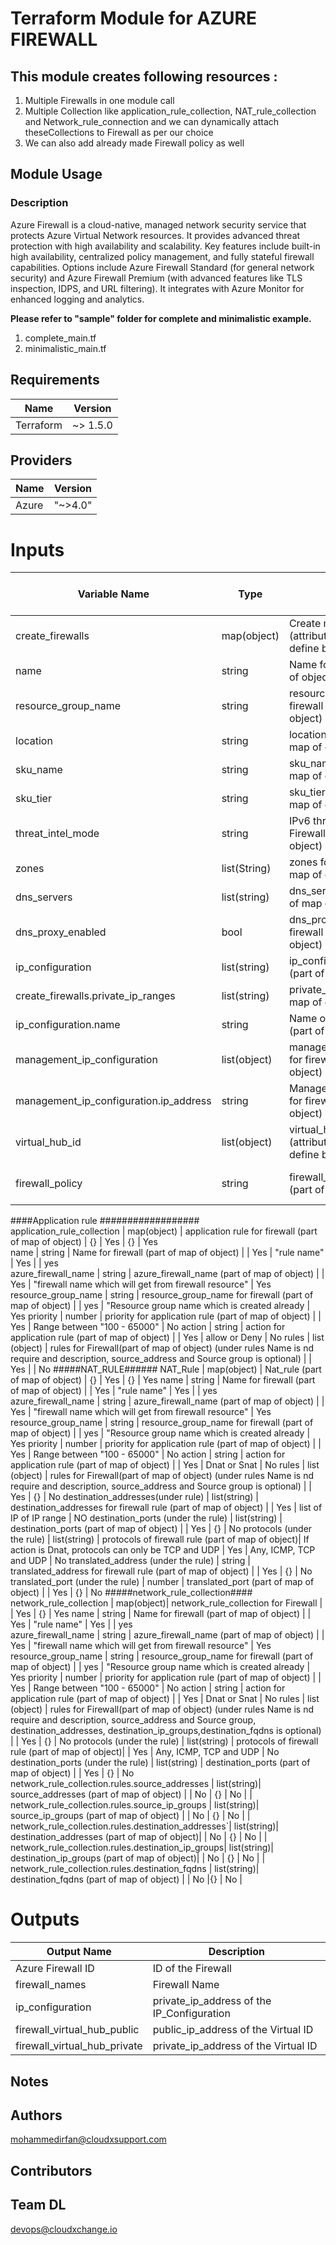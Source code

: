 # Terraform Module for AZURE FIREWALL

## This module creates following resources :
1) Multiple Firewalls in one module call 
2) Multiple Collection like application_rule_collection, NAT_rule_collection and Network_rule_connection and we can dynamically attach theseCollections to Firewall as per our choice
3) We can also add already made Firewall policy as well


## Module Usage

### Description

Azure Firewall is a cloud-native, managed network security service that protects Azure Virtual Network resources. It provides advanced threat protection with high availability and scalability. Key features include built-in high availability, centralized policy management, and fully stateful firewall capabilities. Options include Azure Firewall Standard (for general network security) and Azure Firewall Premium (with advanced features like TLS inspection, IDPS, and URL filtering). It integrates with Azure Monitor for enhanced logging and analytics.

**Please refer to "sample" folder for complete and  minimalistic example.**

1. complete_main.tf
2. minimalistic_main.tf

## Requirements 
| Name      | Version  |
|-----------|----------|
| Terraform | ~> 1.5.0 |

## Providers
| Name | Version   |
|------|-----------|
| Azure  | "~>4.0"|


# Inputs

 Variable Name             | Type         | Description                                                                | Default  | Required | Accepted Values                     | modification forces recreation 
-------------------------|--------------|----------------------------------------------------------------------------|----------|----------|-------------------------------------|--------------------------------
 create_firewalls                          | map(object)  | Create map of firewall (attribute of map of objet define below)                 | {}       | Yes      | Values                              | Yes                            
 name                           | string       | Name for firewall (part of map of object)                             |         | Yes       | "my-firewall-1"                     | Yes                            
 resource_group_name                     | string       | resource_group_name for firewall  (part of map of object)                      |          | yes       | "Resource group name which is created already            | Yes                            
 location                    | string       | location for firewall  (part of map of object)                     |         |    Yes    | "Region Name"                   | Yes                          
 sku_name                  | string       | sku_name for firewall  (part of map of object)                   |          | Yes       | "AZFW_Hub" or "AZFW_VNet"          | Yes                          
 sku_tier                      | string       | sku_tier for firewall  (part of map of object)                       |         | Yes       | "Basic" or "Standard" or "Premium"           | No                             
 threat_intel_mode                    | string       | IPv6 threat_intel_mode for Firewall  (part of map of object)                     |  Alert        | No       | "Off" or "Alert" or "Deny"                 | No                             
 zones                  | list(String)       | zones for Firewall  (part of map of object)                   |         | No       | ["1", "2", "3"]                                  | Yes                             
 dns_servers | list(string)       | dns_servers for firewall   (part of map of object) |        | No       | list of servers                       | No                             
dns_proxy_enabled                   | bool         | dns_proxy_enabled for firewall  (part of map of object)                    | True     | No       | "true" or "false"                          | No                             
 ip_configuration     | list(string)         | ip_configuration for firewall  (part of map of object)      | IP and subnet/26    | Yes      | public IP ID and Subnet ID of Azure firewall subnet                          | Yes   
 create_firewalls.private_ip_ranges    | list(string)| private_ip_ranges (part of map of object)                |                     | No       | "IANAPrivateRanges"    | No       |
| ip_configuration.name                 | string      | Name of IP_configuration (part of map of object)         |                | Yes      | Name changes to different | No    |                          
 management_ip_configuration                                 | list(object)  | management_ip_configuration for firewall   (part of map of object)                                 |          | No       | Key-pair values (ex. Name = "test") | Yes    
 management_ip_configuration.ip_address   | string      | Management IP configuration for firewall (part of map of object) |             | Yes      | If management_ip_configuration yes   | No       |                         
 virtual_hub_id                     | list(object)  | virtual_hub_id for firewall  (attribute of map of object define below)   |      |No       |      Virtual_hub_id                  | Yes                             
 firewall_policy                           | string       | firewall_policy for firewall  (part of map of object)                |        | No       | "firewall ID if created and used instead of Rule collection"                      | No
 ####Application rule ##################                          
application_rule_collection      | map(object)  | application rule for firewall (part of map of object)                      |    {}      | Yes       | {} | Yes                             
name                | string       | Name for firewall (part of map of object)                             |         | Yes       | "rule name"                     | Yes       |                                     | yes                             
 azure_firewall_name                           | string       | azure_firewall_name (part of map of object)               |         | Yes       | "firewall name which will get from firewall resource"       | Yes                            
 resource_group_name                     | string       | resource_group_name for firewall  (part of map of object)     |          | yes       | "Resource group name which is created already            | Yes 
 priority | number | priority for application rule (part of map of object) |  | Yes | Range between "100 - 65000" | No
  action | string | action for application rule (part of map of object) |  | Yes | allow or Deny | No
  rules | list (object) | rules for Firewall(part of map of object) (under rules Name is nd require and description, source_address and Source group is optional) |  | Yes |  | No
  #####NAT_RULE######
  NAT_Rule | map(object) | Nat_rule (part of map of object)                      |    {}      | Yes       | {} | Yes 
  name                | string       | Name for firewall (part of map of object)                             |          | Yes       | "rule name"                     | Yes       |                                     | yes                             
  azure_firewall_name                           | string       | azure_firewall_name (part of map of object)               |          | Yes       | "firewall name which will get from firewall resource"       | Yes                            
  resource_group_name                     | string       | resource_group_name for firewall  (part of map of object)     |         | yes       | "Resource group name which is created already            | Yes 
  priority | number | priority for application rule (part of map of object) |  | Yes | Range between "100 - 65000" | No
  action | string | action for application rule (part of map of object) |  | Yes | Dnat or Snat | No
  rules | list (object) | rules for Firewall(part of map of object) (under rules Name is nd require and description, source_address and Source group is optional) |  | Yes | {} | No 
  destination_addresses(under rule) | list(string) | destination_addresses for firewall rule (part of map of object) |  | Yes | list of IP of IP range | NO
  destination_ports (under the rule) | list(string) | destination_ports (part of map of object) | | Yes | {} | No
  protocols (under the rule) | list(string) | protocols of firewall rule (part of map of object)| If action is Dnat, protocols can only be TCP and UDP | Yes | Any, ICMP, TCP and UDP | No
  translated_address (under the rule) | string | translated_address for firewall rule (part of map of object) |  | Yes | {} | No
  translated_port (under the rule) | number | translated_port (part of map of object) |  | Yes  | {} | No
  #####network_rule_collection####
  network_rule_collection | map(object)| network_rule_collection for Firewall |  | Yes | {} | Yes
  name                | string       | Name for firewall (part of map of object)                             |          | Yes       | "rule name"                     | Yes       |                                     | yes                             
  azure_firewall_name                           | string       | azure_firewall_name (part of map of object)               |          | Yes       | "firewall name which will get from firewall resource"       | Yes                            
  resource_group_name                     | string       | resource_group_name for firewall  (part of map of object)     |         | yes       | "Resource group name which is created already            | Yes 
  priority | number | priority for application rule (part of map of object) | | Yes | Range between "100 - 65000" | No
  action | string | action for application rule (part of map of object) |  | Yes | Dnat or Snat | No
  rules | list (object) | rules for Firewall(part of map of object) (under rules Name is nd require and description, source_address and Source group, destination_addresses, destination_ip_groups,destination_fqdns is optional) |  | Yes | {} | No 
  protocols (under the rule) | list(string) | protocols of firewall rule (part of map of object)|  | Yes | Any, ICMP, TCP and UDP | No
destination_ports (under the rule) | list(string) | destination_ports (part of map of object) | | Yes | {} | No
 network_rule_collection.rules.source_addresses     | list(string)| source_addresses (part of map of object)  |   | No       | {}           | No                             |
| network_rule_collection.rules.source_ip_groups     | list(string)| source_ip_groups (part of map of object)  |     | No       | {}           | No                             |
| network_rule_collection.rules.destination_addresses`| list(string)| destination_addresses (part of map of object)|   | No       | {}          | No                             |
| network_rule_collection.rules.destination_ip_groups| list(string)| destination_ip_groups (part of map of object)|   | No       | {}            | No                             |
| network_rule_collection.rules.destination_fqdns    | list(string)| destination_fqdns (part of map of object) |    | No       |{}             | No     |

    




# Outputs

| Output Name              | Description                                      |
|--------------------------|--------------------------------------------------|
| Azure Firewall ID                   | ID of the Firewall                    |
| firewall_names                      | Firewall Name                        |
| ip_configuration                    | private_ip_address of the IP_Configuration       |
| firewall_virtual_hub_public         | public_ip_address of the Virtual ID       |
|firewall_virtual_hub_private         | private_ip_address of the Virtual ID |


## Notes


## Authors
mohammedirfan@cloudxsupport.com

## Contributors


## Team DL
devops@cloudxchange.io


